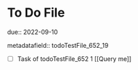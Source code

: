 # To Do File

due:: 2022-09-10

metadatafield:: todoTestFile_652_19

- [ ] Task of todoTestFile_652 1 [[Query me]]
